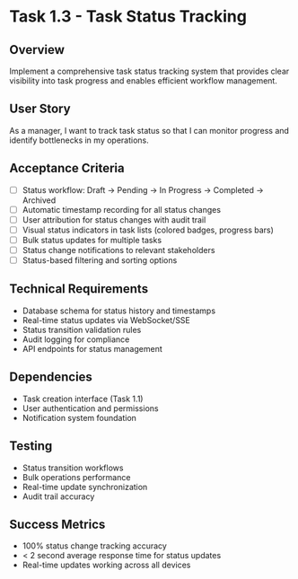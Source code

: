 # Task 1.3 - Task Status Tracking

## Overview
Implement a comprehensive task status tracking system that provides clear visibility into task progress and enables efficient workflow management.

## User Story
As a manager, I want to track task status so that I can monitor progress and identify bottlenecks in my operations.

## Acceptance Criteria
- [ ] Status workflow: Draft → Pending → In Progress → Completed → Archived
- [ ] Automatic timestamp recording for all status changes
- [ ] User attribution for status changes with audit trail
- [ ] Visual status indicators in task lists (colored badges, progress bars)
- [ ] Bulk status updates for multiple tasks
- [ ] Status change notifications to relevant stakeholders
- [ ] Status-based filtering and sorting options

## Technical Requirements
- Database schema for status history and timestamps
- Real-time status updates via WebSocket/SSE
- Status transition validation rules
- Audit logging for compliance
- API endpoints for status management

## Dependencies
- Task creation interface (Task 1.1)
- User authentication and permissions
- Notification system foundation

## Testing
- Status transition workflows
- Bulk operations performance
- Real-time update synchronization
- Audit trail accuracy

## Success Metrics
- 100% status change tracking accuracy
- < 2 second average response time for status updates
- Real-time updates working across all devices